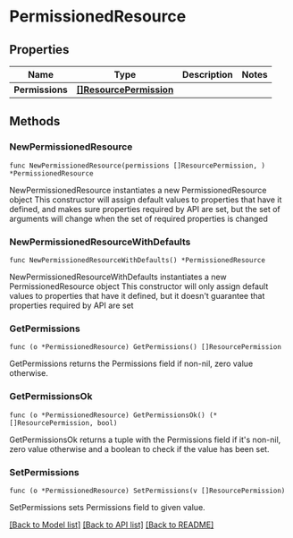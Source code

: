 # PermissionedResource

## Properties

Name | Type | Description | Notes
------------ | ------------- | ------------- | -------------
**Permissions** | [**[]ResourcePermission**](ResourcePermission.md) |  | 

## Methods

### NewPermissionedResource

`func NewPermissionedResource(permissions []ResourcePermission, ) *PermissionedResource`

NewPermissionedResource instantiates a new PermissionedResource object
This constructor will assign default values to properties that have it defined,
and makes sure properties required by API are set, but the set of arguments
will change when the set of required properties is changed

### NewPermissionedResourceWithDefaults

`func NewPermissionedResourceWithDefaults() *PermissionedResource`

NewPermissionedResourceWithDefaults instantiates a new PermissionedResource object
This constructor will only assign default values to properties that have it defined,
but it doesn't guarantee that properties required by API are set

### GetPermissions

`func (o *PermissionedResource) GetPermissions() []ResourcePermission`

GetPermissions returns the Permissions field if non-nil, zero value otherwise.

### GetPermissionsOk

`func (o *PermissionedResource) GetPermissionsOk() (*[]ResourcePermission, bool)`

GetPermissionsOk returns a tuple with the Permissions field if it's non-nil, zero value otherwise
and a boolean to check if the value has been set.

### SetPermissions

`func (o *PermissionedResource) SetPermissions(v []ResourcePermission)`

SetPermissions sets Permissions field to given value.



[[Back to Model list]](../README.md#documentation-for-models) [[Back to API list]](../README.md#documentation-for-api-endpoints) [[Back to README]](../README.md)


